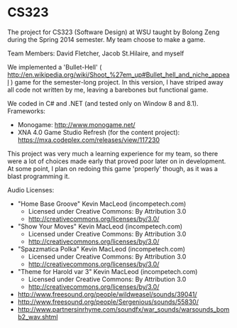 # CS323
The project for CS323 (Software Design) at WSU taught by Bolong Zeng during the Spring 2014 semester. My team choose to make a game.

Team Members: David Fletcher, Jacob St.Hilaire, and myself

We implemented a 'Bullet-Hell' ( http://en.wikipedia.org/wiki/Shoot_%27em_up#Bullet_hell_and_niche_appeal ) game for the semester-long project. In this version, I have striped away all code not written by me, leaving a barebones but functional game.

We coded in C# and .NET (and tested only on Window 8 and 8.1). Frameworks:
- Monogame: http://www.monogame.net/
- XNA 4.0 Game Studio Refresh (for the content project): https://mxa.codeplex.com/releases/view/117230

This project was very much a learning experience for my team, so there were a lot of choices made early that proved poor later on in development. At some point, I plan on redoing this game 'properly' though, as it was a blast programming it.

Audio Licenses:
- "Home Base Groove" Kevin MacLeod (incompetech.com) 
  - Licensed under Creative Commons: By Attribution 3.0
  - http://creativecommons.org/licenses/by/3.0/
- "Show Your Moves" Kevin MacLeod (incompetech.com) 
  - Licensed under Creative Commons: By Attribution 3.0
  - http://creativecommons.org/licenses/by/3.0/
- "Spazzmatica Polka" Kevin MacLeod (incompetech.com) 
  - Licensed under Creative Commons: By Attribution 3.0
  - http://creativecommons.org/licenses/by/3.0/
- "Theme for Harold var 3" Kevin MacLeod (incompetech.com) 
  - Licensed under Creative Commons: By Attribution 3.0
  - http://creativecommons.org/licenses/by/3.0/
- http://www.freesound.org/people/wildweasel/sounds/39041/
- http://www.freesound.org/people/Sergenious/sounds/55830/
- http://www.partnersinrhyme.com/soundfx/war_sounds/warsounds_bomb2_wav.shtml
